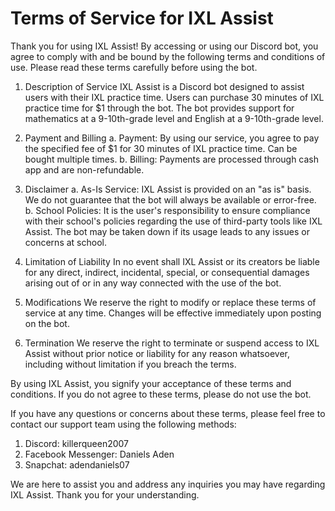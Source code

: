 # Terms of Service for IXL Assist

Thank you for using IXL Assist! By accessing or using our Discord bot, you agree to comply with and be bound by the following terms and conditions of use. Please read these terms carefully before using the bot.

1. Description of Service
IXL Assist is a Discord bot designed to assist users with their IXL practice time. Users can purchase 30 minutes of IXL practice time for $1 through the bot. The bot provides support for mathematics at a 9-10th-grade level and English at a 9-10th-grade level.

2. Payment and Billing
a. Payment: By using our service, you agree to pay the specified fee of $1 for 30 minutes of IXL practice time. Can be bought multiple times.
b. Billing: Payments are processed through cash app and are non-refundable.

3. Disclaimer
a. As-Is Service: IXL Assist is provided on an "as is" basis. We do not guarantee that the bot will always be available or error-free.
b. School Policies: It is the user's responsibility to ensure compliance with their school's policies regarding the use of third-party tools like IXL Assist. The bot may be taken down if its usage leads to any issues or concerns at school.

4. Limitation of Liability
In no event shall IXL Assist or its creators be liable for any direct, indirect, incidental, special, or consequential damages arising out of or in any way connected with the use of the bot.

5. Modifications
We reserve the right to modify or replace these terms of service at any time. Changes will be effective immediately upon posting on the bot.

6. Termination
We reserve the right to terminate or suspend access to IXL Assist without prior notice or liability for any reason whatsoever, including without limitation if you breach the terms.

By using IXL Assist, you signify your acceptance of these terms and conditions. If you do not agree to these terms, please do not use the bot.

If you have any questions or concerns about these terms, please feel free to contact our support team using the following methods:

1. Discord: killerqueen2007
2. Facebook Messenger: Daniels Aden
3. Snapchat: adendaniels07

We are here to assist you and address any inquiries you may have regarding IXL Assist. Thank you for your understanding.
